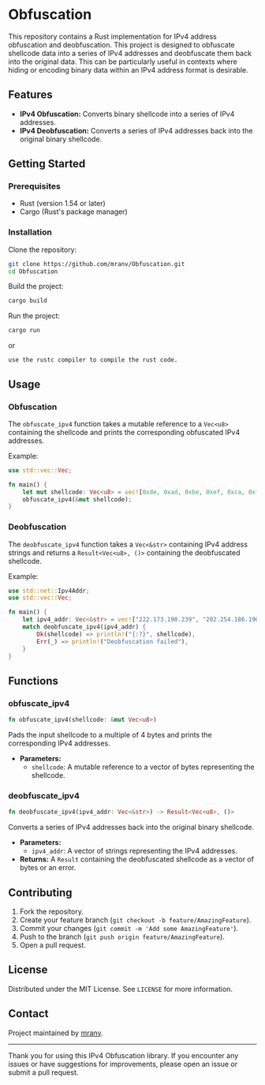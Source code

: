 # Obfuscation

This repository contains a Rust implementation for IPv4 address obfuscation and deobfuscation. This project is designed to obfuscate shellcode data into a series of IPv4 addresses and deobfuscate them back into the original data. This can be particularly useful in contexts where hiding or encoding binary data within an IPv4 address format is desirable.

## Features

- **IPv4 Obfuscation:** Converts binary shellcode into a series of IPv4 addresses.
- **IPv4 Deobfuscation:** Converts a series of IPv4 addresses back into the original binary shellcode.

## Getting Started

### Prerequisites

- Rust (version 1.54 or later)
- Cargo (Rust's package manager)

### Installation

Clone the repository:

```sh
git clone https://github.com/mranv/Obfuscation.git
cd Obfuscation
```

Build the project:

```sh
cargo build
```

Run the project:

```sh
cargo run
```


or 

````
use the rustc compiler to compile the rust code.
````

## Usage

### Obfuscation

The `obfuscate_ipv4` function takes a mutable reference to a `Vec<u8>` containing the shellcode and prints the corresponding obfuscated IPv4 addresses.

Example:

```rust
use std::vec::Vec;

fn main() {
    let mut shellcode: Vec<u8> = vec![0xde, 0xad, 0xbe, 0xef, 0xca, 0xfe, 0xba, 0xbe];
    obfuscate_ipv4(&mut shellcode);
}
```

### Deobfuscation

The `deobfuscate_ipv4` function takes a `Vec<&str>` containing IPv4 address strings and returns a `Result<Vec<u8>, ()>` containing the deobfuscated shellcode.

Example:

```rust
use std::net::Ipv4Addr;
use std::vec::Vec;

fn main() {
    let ipv4_addr: Vec<&str> = vec!["222.173.190.239", "202.254.186.190"];
    match deobfuscate_ipv4(ipv4_addr) {
        Ok(shellcode) => println!("{:?}", shellcode),
        Err(_) => println!("Deobfuscation failed"),
    }
}
```

## Functions

### obfuscate_ipv4

```rust
fn obfuscate_ipv4(shellcode: &mut Vec<u8>)
```

Pads the input shellcode to a multiple of 4 bytes and prints the corresponding IPv4 addresses.

- **Parameters:**
  - `shellcode`: A mutable reference to a vector of bytes representing the shellcode.

### deobfuscate_ipv4

```rust
fn deobfuscate_ipv4(ipv4_addr: Vec<&str>) -> Result<Vec<u8>, ()>
```

Converts a series of IPv4 addresses back into the original binary shellcode.

- **Parameters:**
  - `ipv4_addr`: A vector of strings representing the IPv4 addresses.
- **Returns:** A `Result` containing the deobfuscated shellcode as a vector of bytes or an error.

## Contributing

1. Fork the repository.
2. Create your feature branch (`git checkout -b feature/AmazingFeature`).
3. Commit your changes (`git commit -m 'Add some AmazingFeature'`).
4. Push to the branch (`git push origin feature/AmazingFeature`).
5. Open a pull request.

## License

Distributed under the MIT License. See `LICENSE` for more information.

## Contact

Project maintained by [mranv](https://github.com/mranv).

---

Thank you for using this IPv4 Obfuscation library. If you encounter any issues or have suggestions for improvements, please open an issue or submit a pull request.
